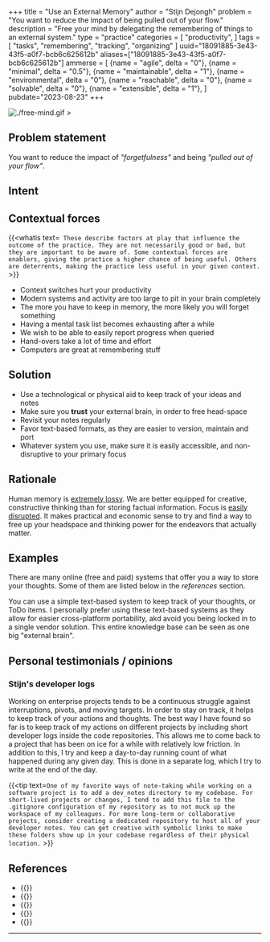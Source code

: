 +++
title = "Use an External Memory"
author = "Stijn Dejongh"
problem = "You want to reduce the impact of being pulled out of your flow."
description = "Free your mind by delegating the remembering of things to an external system."
type = "practice"
categories = [
    "productivity",
]
tags = [
    "tasks", "remembering", "tracking", "organizing"
]
uuid="18091885-3e43-43f5-a0f7-bcb6c625612b"
aliases=["18091885-3e43-43f5-a0f7-bcb6c625612b"]
ammerse = [
  {name = "agile", delta = "0"},
  {name = "minimal", delta = "0.5"},
  {name = "maintainable", delta = "1"},
  {name = "environmental", delta = "0"},
  {name = "reachable", delta = "0"},
  {name = "solvable", delta = "0"},
  {name = "extensible", delta = "1"},
]
pubdate="2023-08-23"
+++

![./free-mind.gif >](/images/practices/free-mind.gif)

## Problem statement

You want to reduce the impact of _"forgetfulness"_ and being _"pulled out of your flow"_.

## Intent

## Contextual forces

{{<whatis text=`
These describe factors at play that influence the outcome of the practice. They are not necessarily good or bad, but they are important to be
aware of. Some contextual forces are enablers, giving the practice a higher chance of being useful. Others are deterrents, making the practice less useful
in your given context.` >}}

* Context switches hurt your productivity
* Modern systems and activity are too large to pit in your brain completely
* The more you have to keep in memory, the more likely you will forget something
* Having a mental task list becomes exhausting after a while
* We wish to be able to easily report progress when queried
* Hand-overs take a lot of time and effort
* Computers are great at remembering stuff

## Solution

* Use a technological or physical aid to keep track of your ideas and notes
* Make sure you **trust** your external brain, in order to free head-space
* Revisit your notes regularly
* Favor text-based formats, as they are easier to version, maintain and port
* Whatever system you use, make sure it is easily accessible, and non-disruptive to your primary focus

## Rationale

Human memory is [extremely lossy](https://www.nationalgeographic.com/science/article/human-memory). We are better equipped for creative,
constructive thinking than for storing factual information. Focus is [easily disrupted](https://blog.rescuetime.com/context-switching/).
It makes practical and economic sense to try and find a way to free up your headspace and thinking power for the endeavors that actually matter.

## Examples

There are many online (free and paid) systems that offer you a way to store your thoughts.
Some of them are listed below in the _references_ section.

You can use a simple text-based system to keep track of your thoughts, or ToDo items.
I personally prefer using these text-based systems as they allow for easier cross-platform portability, akd avoid you being locked in to a
single vendor solution. This entire knowledge base can be seen as one big "external brain".

## Personal testimonials / opinions

### Stijn's developer logs

Working on enterprise projects tends to be a continuous struggle against interruptions, pivots, and moving targets.
In order to stay on track, it helps to keep track of your actions and thoughts.
The best way I have found so far is to keep track of my actions on different projects by including short developer logs inside the code
repositories.
This allows me to come back to a project that has been on ice for a while with relatively low friction.
In addition to this, I try and keep a day-to-day running count of what happened during any given day. This is done in a separate log, which I try to
write at the end of the day.

{{<tip text=`
One of my favorite ways of note-taking while working on a software project is to add a dev_notes directory to my codebase.
For short-lived projects or changes, I tend to add this file to the .gitignore configuration of my repository as to not muck up the
workspace of my colleagues. For more long-term or collaborative projects, consider creating a dedicated repository to host all of your
developer notes. You can get creative with symbolic links to make these folders show up in your codebase regardless of their physical location.
` >}}

## References

* {{<reference author="Pham, T."
  year="2011"
  title="A Simple Personal Wiki with VoodooPad"
  site="asianefficiency.com"
  link="https://www.asianefficiency.com/organization/a-simple-personal-wiki-with-voodoopad" >}}
* {{<reference author="Notion Labs Inc"
  year="2023"
  title="Notion: Online notes"
  site="notion.so"
  link="https://www.notion.so" >}}
* {{<reference author="Saigal, R."
  year="2019"
  title="How to Create a Personal Wiki Using Microsoft OneNote"
  site="makeuseof.com"
  link="https://www.makeuseof.com/tag/create-wiki-onenote" >}}
* {{<reference author="Trapani, G."
  year="2006"
  title="todo.txt open format"
  site="todotxt.org"
  link="http://todotxt.org" >}}
* {{<reference author="Allen, D."
  year="2015"
  title="Getting Things Done: The Art of Stress-Free Productivity"
  isbn="0143126563"
  publisher="Penguin Books"
  link="https://www.goodreads.com/book/show/22573850-getting-things-done" >}}

---
